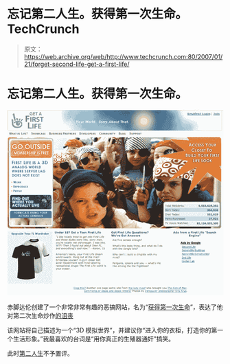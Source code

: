 # 忘记第二人生。获得第一次生命。TechCrunch

> 原文：<https://web.archive.org/web/http://www.techcrunch.com:80/2007/01/21/forget-second-life-get-a-first-life/>

# 忘记第二人生。获得第一次生命。

[![](img/d95ddf61bf275d0fd7696d6477ecad9e.png)](https://web.archive.org/web/20221001072456/http://www.getafirstlife.com/)

赤脚达伦创建了一个非常非常有趣的恶搞网站，名为“[获得第一次生命](https://web.archive.org/web/20221001072456/http://www.getafirstlife.com/)”，表达了他对第二次生命炒作[的沮丧](https://web.archive.org/web/20221001072456/http://www.beta.techcrunch.com/2006/11/13/dell-to-make-announcement-in-second-life/)

该网站将自己描述为一个“3D 模拟世界”，并建议你“进入你的衣柜，打造你的第一个生活形象。”我最喜欢的台词是“用你真正的生殖器通奸”搞笑。

此时[第二人生](https://web.archive.org/web/20221001072456/http://www.secondlife.com/)不予置评。